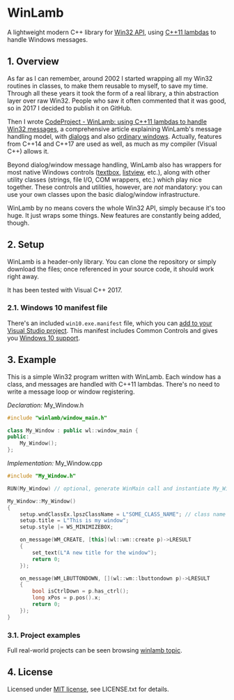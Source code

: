 # WinLamb

A lightweight modern C++ library for [Win32 API](https://en.wikipedia.org/wiki/Windows_API), using [C++11 lambdas](https://www.cprogramming.com/c++11/c++11-lambda-closures.html) to handle Windows messages.

## 1. Overview

As far as I can remember, around 2002 I started wrapping all my Win32 routines in classes, to make them reusable to myself, to save my time. Through all these years it took the form of a real library, a thin abstraction layer over raw Win32. People who saw it often commented that it was good, so in 2017 I decided to publish it on GitHub.

Then I wrote [CodeProject - WinLamb: using C++11 lambdas to handle Win32 messages](https://www.codeproject.com/Articles/1184175/WinLamb-using-Cplusplus-lambdas-to-handle-Win-mess), a comprehensive article explaining WinLamb's message handling model, with [dialogs](https://msdn.microsoft.com/en-us/library/windows/desktop/ms632588(v=vs.85).aspx) and also [ordinary windows](https://msdn.microsoft.com/en-us/library/windows/desktop/ms632595(v=vs.85).aspx). Actually, features from C++14 and C++17 are used as well, as much as my compiler (Visual C++) allows it.

Beyond dialog/window message handling, WinLamb also has wrappers for most native Windows controls ([textbox](https://msdn.microsoft.com/en-us/library/windows/desktop/bb775458(v=vs.85).aspx), [listview](https://msdn.microsoft.com/en-us/library/windows/desktop/bb774737(v=vs.85).aspx), etc.), along with other utility classes (strings, file I/O, COM wrappers, etc.) which play nice together. These controls and utilities, however, are _not_ mandatory: you can use your own classes upon the basic dialog/window infrastructure.

WinLamb by no means covers the whole Win32 API, simply because it's too huge. It just wraps some things. New features are constantly being added, though.

## 2. Setup

WinLamb is a header-only library. You can clone the repository or simply download the files; once referenced in your source code, it should work right away.

It has been tested with Visual C++ 2017.

### 2.1. Windows 10 manifest file

There's an included `win10.exe.manifest` file, which you can [add to your Visual Studio project](https://stackoverflow.com/a/18115255/6923555). This manifest includes Common Controls and gives you [Windows 10 support](https://msdn.microsoft.com/en-us/library/windows/desktop/dn481241(v=vs.85).aspx).

## 3. Example

This is a simple Win32 program written with WinLamb. Each window has a class, and messages are handled with C++11 lambdas. There's no need to write a message loop or window registering.

*Declaration:* My_Window.h

````cpp
#include "winlamb/window_main.h"

class My_Window : public wl::window_main {
public:
    My_Window();
};
````

*Implementation:* My_Window.cpp

````cpp
#include "My_Window.h"

RUN(My_Window) // optional, generate WinMain call and instantiate My_Window

My_Window::My_Window()
{
    setup.wndClassEx.lpszClassName = L"SOME_CLASS_NAME"; // class name to be registered
    setup.title = L"This is my window";
    setup.style |= WS_MINIMIZEBOX;

    on_message(WM_CREATE, [this](wl::wm::create p)->LRESULT
    {
        set_text(L"A new title for the window");
        return 0;
    });

    on_message(WM_LBUTTONDOWN, [](wl::wm::lbuttondown p)->LRESULT
    {
        bool isCtrlDown = p.has_ctrl();
        long xPos = p.pos().x;
        return 0;
    });
}
````

### 3.1. Project examples

Full real-world projects can be seen browsing [winlamb topic](https://github.com/topics/winlamb).

## 4. License

Licensed under [MIT license](https://opensource.org/licenses/MIT), see LICENSE.txt for details.
